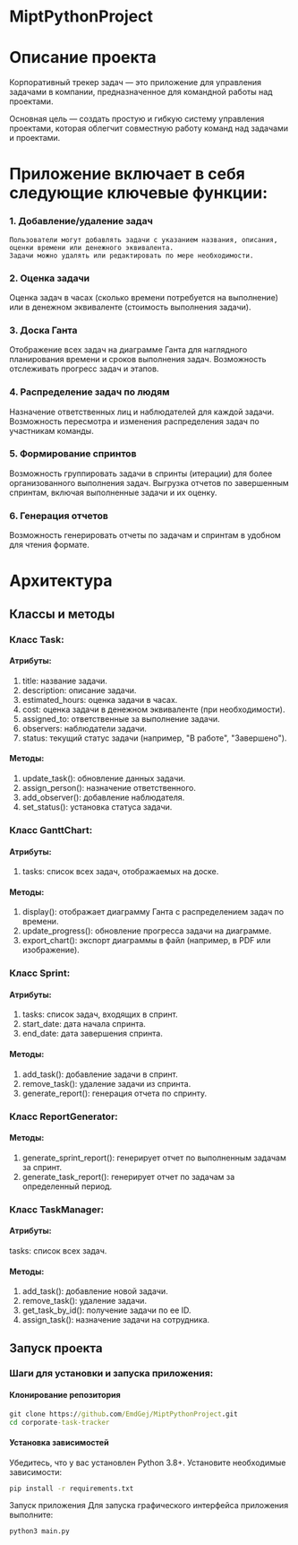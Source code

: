 # MiptPythonProject

# Описание проекта
Корпоративный трекер задач — это приложение для управления задачами в компании, предназначенное для командной работы над проектами.

Основная цель — создать простую и гибкую систему управления проектами, которая облегчит совместную работу команд над задачами и проектами.


# Приложение включает в себя следующие ключевые функции:
### 1. Добавление/удаление задач
    Пользователи могут добавлять задачи с указанием названия, описания, оценки времени или денежного эквивалента.
    Задачи можно удалять или редактировать по мере необходимости.

### 2. Оценка задачи
  Оценка задач в часах (сколько времени потребуется на выполнение) или в денежном эквиваленте (стоимость выполнения задачи).

### 3. Доска Ганта
  Отображение всех задач на диаграмме Ганта для наглядного планирования времени и сроков выполнения задач.
  Возможность отслеживать прогресс задач и этапов.

### 4. Распределение задач по людям
  Назначение ответственных лиц и наблюдателей для каждой задачи.
  Возможность пересмотра и изменения распределения задач по участникам команды.

### 5. Формирование спринтов
  Возможность группировать задачи в спринты (итерации) для более организованного выполнения задач.
  Выгрузка отчетов по завершенным спринтам, включая выполненные задачи и их оценку.

### 6. Генерация отчетов
  Возможность генерировать отчеты по задачам и спринтам в удобном для чтения формате.

# Архитектура
## Классы и методы

### Класс Task:
#### Атрибуты:
  1. title: название задачи.
  2. description: описание задачи.
  3. estimated_hours: оценка задачи в часах.
  4. cost: оценка задачи в денежном эквиваленте (при необходимости).
  5. assigned_to: ответственные за выполнение задачи.
  6. observers: наблюдатели задачи.
  7. status: текущий статус задачи (например, "В работе", "Завершено").

#### Методы:
  1. update_task(): обновление данных задачи.
  2. assign_person(): назначение ответственного.
  3. add_observer(): добавление наблюдателя.
  4. set_status(): установка статуса задачи.

### Класс GanttChart:
#### Атрибуты:
  1. tasks: список всех задач, отображаемых на доске.
#### Методы:
  1. display(): отображает диаграмму Ганта с распределением задач по времени.
  2. update_progress(): обновление прогресса задачи на диаграмме.
  3. export_chart(): экспорт диаграммы в файл (например, в PDF или изображение).

### Класс Sprint:
#### Атрибуты:
  1. tasks: список задач, входящих в спринт.
  2. start_date: дата начала спринта.
  3. end_date: дата завершения спринта.
#### Методы:
  1. add_task(): добавление задачи в спринт.
  2. remove_task(): удаление задачи из спринта.
  3. generate_report(): генерация отчета по спринту.

### Класс ReportGenerator:
#### Методы:
  1. generate_sprint_report(): генерирует отчет по выполненным задачам за спринт.
  2. generate_task_report(): генерирует отчет по задачам за определенный период.

### Класс TaskManager:
#### Атрибуты:
  tasks: список всех задач.

#### Методы:
  1. add_task(): добавление новой задачи.
  2. remove_task(): удаление задачи.
  3. get_task_by_id(): получение задачи по ее ID.
  4. assign_task(): назначение задачи на сотрудника.

## Запуск проекта
### Шаги для установки и запуска приложения:
#### Клонирование репозитория

```bat
git clone https://github.com/EmdGej/MiptPythonProject.git
cd corporate-task-tracker
```

#### Установка зависимостей 
Убедитесь, что у вас установлен Python 3.8+. Установите необходимые зависимости:
```bat
pip install -r requirements.txt
````

Запуск приложения Для запуска графического интерфейса приложения выполните:
```bat
python3 main.py
```
